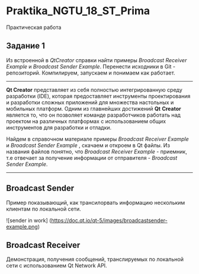 # Praktika_NGTU_18_ST_Prima

Практическая работа

## Задание 1

Из встроенной в *QtCreator* справки найти примеры *Broadcast Receiver Example* и *Broadcast Sender Example*. Перенести исходники в Git - репозиторий.  Компилируем, запускаем и понимаем как работает.

****

**Qt Creator** представляет из себя полностью интегрированную среду разработки (IDE), которая предоставляет инструменты проектирования и разработки сложных приложений для множества настольных и мобильных платформ.  Одним из главнейших достижений **Qt**  **Creator** является то, что он позволяет команде разработчиков работать над проектом на различных платформах с использованием общих инструментов для разработки и отладки.

Найдем в справочном материале примеры *Broadcast Receiver Example* и *Broadcast Sender Example* , скачаем и откроем в Qt файлы. Из названия файлов понятно, что *Broadcast Receiver Example* - приемник, т.е отвечает за получение информации от отправителя - *Broadcast Sender Example*. 

****

## Broadcast Sender

Пример показывающий, как трансилорвать информацию нескольким клиентам по локальной сети.

![sender in work] (https://doc.qt.io/qt-5/images/broadcastsender-example.png)

## Broadcast Receiver

Демонстрация, получения сообщений, транслируемых по локальной сети с использованием Qt Network API.


